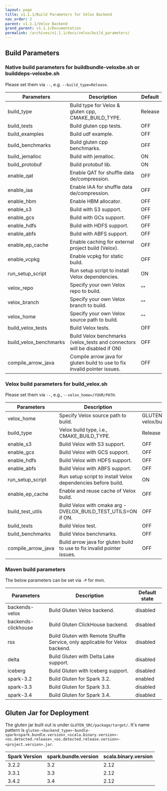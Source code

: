 ```yaml
---
layout: page
title: v1.1.1/Build Parameters for Velox Backend
nav_order: 2
parent: v1.1.1/Velox Backend
grand_parent: v1.1.1/Documentation
permalink: /archives/v1.1.1/docs/velox/build_parameters/
---
```

## Build Parameters
### Native build parameters for buildbundle-veloxbe.sh or builddeps-veloxbe.sh
Please set them via `--`, e.g. `--build_type=Release`.

| Parameters             | Description                                                                | Default |
|------------------------|----------------------------------------------------------------------------|---------|
| build_type             | Build type for Velox & gluten cpp, CMAKE_BUILD_TYPE.                       | Release |
| build_tests            | Build gluten cpp tests.                                                    | OFF     |
| build_examples         | Build udf example.                                                         | OFF     |
| build_benchmarks       | Build gluten cpp benchmarks.                                               | OFF     |
| build_jemalloc         | Build with jemalloc.                                                       | ON      |
| build_protobuf         | Build protobuf lib.                                                        | ON      |
| enable_qat             | Enable QAT for shuffle data de/compression.                                | OFF     |
| enable_iaa             | Enable IAA for shuffle data de/compression.                                | OFF     |
| enable_hbm             | Enable HBM allocator.                                                      | OFF     |
| enable_s3              | Build with S3 support.                                                     | OFF     |
| enable_gcs             | Build with GCs support.                                                    | OFF     |
| enable_hdfs            | Build with HDFS support.                                                   | OFF     |
| enable_abfs            | Build with ABFS support.                                                   | OFF     |
| enable_ep_cache        | Enable caching for external project build (Velox).                         | OFF     |
| enable_vcpkg           | Enable vcpkg for static build.                                             | OFF     |
| run_setup_script       | Run setup script to install Velox dependencies.                            | ON      |
| velox_repo             | Specify your own Velox repo to build.                                      | ""      |
| velox_branch           | Specify your own Velox branch to build.                                    | ""      |
| velox_home             | Specify your own Velox source path to build.                               | ""      |
| build_velox_tests      | Build Velox tests.                                                         | OFF     |
| build_velox_benchmarks | Build Velox benchmarks (velox_tests and connectors will be disabled if ON) | OFF     |
| compile_arrow_java     | Compile arrow java for gluten build to use to fix invalid pointer issues.  | OFF     |

### Velox build parameters for build_velox.sh
Please set them via `--`, e.g., `--velox_home=/YOUR/PATH`.

| Parameters         | Description                                                             | Default                                  |
|--------------------|-------------------------------------------------------------------------|------------------------------------------|
| velox_home         | Specify Velox source path to build.                                     | GLUTEN_SRC/ep/build-velox/build/velox_ep |
| build_type         | Velox build type, i.e., CMAKE_BUILD_TYPE.                               | Release                                  |
| enable_s3          | Build Velox with S3 support.                                            | OFF                                      |
| enable_gcs         | Build Velox with GCS support.                                           | OFF                                      |
| enable_hdfs        | Build Velox with HDFS support.                                          | OFF                                      |
| enable_abfs        | Build Velox with ABFS support.                                          | OFF                                      |
| run_setup_script   | Run setup script to install Velox dependencies before build.            | ON                                       |
| enable_ep_cache    | Enable and reuse cache of Velox build.                                  | OFF                                      |
| build_test_utils   | Build Velox with cmake arg -DVELOX_BUILD_TEST_UTILS=ON if ON.           | OFF                                      |
| build_tests        | Build Velox test.                                                       | OFF                                      |
| build_benchmarks   | Build Velox benchmarks.                                                 | OFF                                      |
| compile_arrow_java | Build arrow java for gluten build to use to fix invalid pointer issues. | OFF                                      |

### Maven build parameters
The below parameters can be set via `-P` for mvn.

| Parameters          | Description                                                                  | Default state |
|---------------------|------------------------------------------------------------------------------|---------------|
| backends-velox      | Build Gluten Velox backend.                                                  | disabled      |
| backends-clickhouse | Build Gluten ClickHouse backend.                                             | disabled      |
| rss                 | Build Gluten with Remote Shuffle Service, only applicable for Velox backend. | disabled      |
| delta               | Build Gluten with Delta Lake support.                                        | disabled      |
| iceberg             | Build Gluten with Iceberg support.                                           | disabled      |
| spark-3.2           | Build Gluten for Spark 3.2.                                                  | enabled       |
| spark-3.3           | Build Gluten for Spark 3.3.                                                  | disabled      |
| spark-3.4           | Build Gluten for Spark 3.4.                                                  | disabled      |

## Gluten Jar for Deployment
The gluten jar built out is under `GLUTEN_SRC/package/target/`.
It's name pattern is `gluten-<backend_type>-bundle-spark<spark.bundle.version>_<scala.binary.version>-<os.detected.release>_<os.detected.release.version>-<project.version>.jar`.

| Spark Version | spark.bundle.version | scala.binary.version |
|---------------|----------------------|----------------------|
| 3.2.2         | 3.2                  | 2.12                 |
| 3.3.1         | 3.3                  | 2.12                 |
| 3.4.2         | 3.4                  | 2.12                 |
